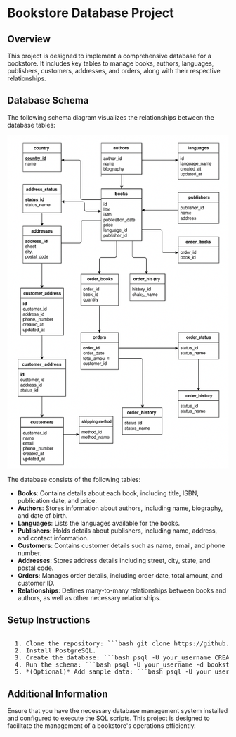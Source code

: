 # Bookstore Database Project

## Overview
This project is designed to implement a comprehensive database for a bookstore. It includes key tables to manage books, authors, languages, publishers, customers, addresses, and orders, along with their respective relationships.

## Database Schema

The following schema diagram visualizes the relationships between the database tables:

![Bookstore ER Diagram](./assets/bookstore-er-diagram.png) <!-- Update the path based on your project structure -->

The database consists of the following tables:

- **Books**: Contains details about each book, including title, ISBN, publication date, and price.
- **Authors**: Stores information about authors, including name, biography, and date of birth.
- **Languages**: Lists the languages available for the books.
- **Publishers**: Holds details about publishers, including name, address, and contact information.
- **Customers**: Contains customer details such as name, email, and phone number.
- **Addresses**: Stores address details including street, city, state, and postal code.
- **Orders**: Manages order details, including order date, total amount, and customer ID.
- **Relationships**: Defines many-to-many relationships between books and authors, as well as other necessary relationships.

## Setup Instructions
<pre> 
  1. Clone the repository: ```bash git clone https://github.com/KeruboNancy/Managing-Books-and-Beyond.git cd Managing-Books-and-Beyond ``` 
  2. Install PostgreSQL. 
  3. Create the database: ```bash psql -U your_username CREATE DATABASE bookstore; \c bookstore ``` 
  4. Run the schema: ```bash psql -U your_username -d bookstore -f schema.sql ``` 
  5. *(Optional)* Add sample data: ```bash psql -U your_username -d bookstore -f sample_data.sql ``` 
</pre>
## Additional Information
Ensure that you have the necessary database management system installed and configured to execute the SQL scripts. This project is designed to facilitate the management of a bookstore's operations efficiently.
